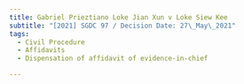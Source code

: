 ```yaml
---
title: Gabriel Prieztiano Loke Jian Xun v Loke Siew Kee
subtitle: "[2021] SGDC 97 / Decision Date: 27\_May\_2021"
tags:
  - Civil Procedure
  - Affidavits
  - Dispensation of affidavit of evidence-in-chief

---
```

